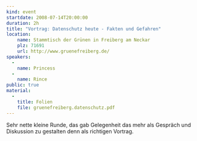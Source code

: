 ```yaml
---
kind: event
startdate: 2008-07-14T20:00:00
duration: 2h
title: "Vortrag: Datenschutz heute - Fakten und Gefahren"
location:
    name: Stammtisch der Grünen in Freiberg am Neckar 
    plz: 71691
    url: http://www.gruenefreiberg.de/
speakers:
  -
    name: Princess
  -
    name: Rince
public: true
material:
  -
    title: Folien
    file: gruenefreiberg.datenschutz.pdf
---
```

Sehr nette kleine Runde, das gab Gelegenheit das mehr als Gespräch und Diskussion zu gestalten denn als richtigen Vortrag. 
